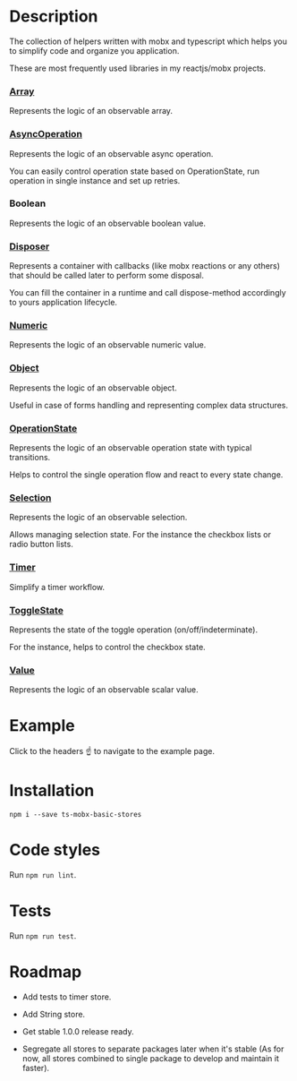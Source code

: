 # Description

The collection of helpers written with mobx and typescript which helps you to simplify code and organize you application.

These are most frequently used libraries in my reactjs/mobx projects. 

### [Array](https://codesandbox.io/s/observable-array-store-johng)

Represents the logic of an observable array.

### [AsyncOperation](https://codesandbox.io/s/async-operation-store-okwh7)

Represents the logic of an observable async operation.

You can easily control operation state based on OperationState, run operation in single instance and set up retries.

### Boolean

Represents the logic of an observable boolean value.

### [Disposer](https://codesandbox.io/s/disposer-disposable-container-gks80)

Represents a container with callbacks (like mobx reactions or any others) that should be called later to perform some disposal.

You can fill the container in a runtime and call dispose-method accordingly to yours application lifecycle.

### [Numeric](https://codesandbox.io/s/observable-numeric-store-6clbc)

Represents the logic of an observable numeric value.

### [Object](https://codesandbox.io/s/observable-object-store-zrkf2)

Represents the logic of an observable object.

Useful in case of forms handling and representing complex data structures.

### [OperationState](https://codesandbox.io/s/observable-operation-state-store-cpeuu)

Represents the logic of an observable operation state with typical transitions. 

Helps to control the single operation flow and react to every state change.

### [Selection](https://codesandbox.io/s/observable-selection-store-gp2yh)

Represents the logic of an observable selection.

Allows managing selection state. For the instance the checkbox lists or radio button lists.

### [Timer](https://codesandbox.io/s/observable-timer-store-3b9jx)

Simplify a timer workflow.

### [ToggleState](https://codesandbox.io/s/observable-toggle-state-png6g)

Represents the state of the toggle operation (on/off/indeterminate). 

For the instance, helps to control the checkbox state.

### [Value](https://codesandbox.io/s/observable-value-z6yxw)

Represents the logic of an observable scalar value.

# Example 

Click to the headers :point_up: to navigate to the example page. 

# Installation

`npm i --save ts-mobx-basic-stores`

# Code styles

Run `npm run lint`.

# Tests

Run `npm run test`.

# Roadmap

- Add tests to timer store.

- Add String store.

- Get stable 1.0.0 release ready.

- Segregate all stores to separate packages later when it's stable (As for now, all stores combined to single package to develop and maintain it faster).